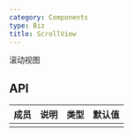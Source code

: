 ```yaml
---
category: Components
type: Biz
title: ScrollView
---
```



滚动视图


## API  

| 成员        | 说明           | 类型      | 默认值       |
|------------|----------------|--------------------|--------------|
|        |    |  |  |
